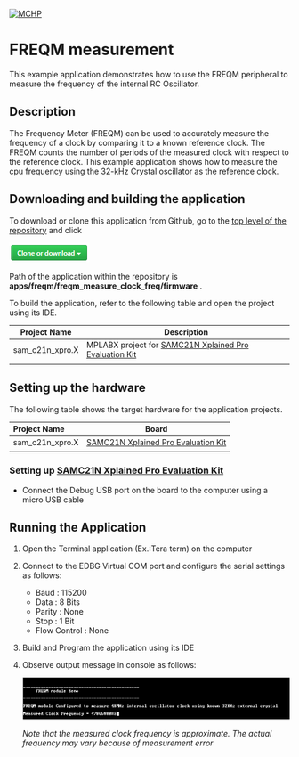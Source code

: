 [![MCHP](https://www.microchip.com/ResourcePackages/Microchip/assets/dist/images/logo.png)](https://www.microchip.com)

# FREQM measurement

This example application demonstrates how to use the FREQM peripheral to measure the frequency of the internal RC Oscillator.

## Description

The Frequency Meter (FREQM) can be used to accurately measure the frequency of a clock by comparing it to a known reference clock. The FREQM counts the number of periods of the measured clock with respect to the reference clock. This example application shows how to measure the cpu frequency using the 32-kHz Crystal oscillator as the reference clock.

## Downloading and building the application

To download or clone this application from Github, go to the [top level of the repository](https://github.com/Microchip-MPLAB-Harmony/csp_apps_sam_c20_c21) and click

![clone](../../../docs/images/clone.png)

Path of the application within the repository is **apps/freqm/freqm_measure_clock_freq/firmware** .

To build the application, refer to the following table and open the project using its IDE.

| Project Name      | Description                                    |
| ----------------- | ---------------------------------------------- |
| sam_c21n_xpro.X | MPLABX project for [SAMC21N Xplained Pro Evaluation Kit](https://www.microchip.com/developmenttools/ProductDetails/atsamc21n-xpro) |
|||

## Setting up the hardware

The following table shows the target hardware for the application projects.

| Project Name| Board|
|:---------|:---------:|
| sam_c21n_xpro.X | [SAMC21N Xplained Pro Evaluation Kit](https://www.microchip.com/developmenttools/ProductDetails/atsamc21n-xpro)
|||

### Setting up [SAMC21N Xplained Pro Evaluation Kit](https://www.microchip.com/developmenttools/ProductDetails/atsamc21n-xpro)

- Connect the Debug USB port on the board to the computer using a micro USB cable

## Running the Application

1. Open the Terminal application (Ex.:Tera term) on the computer
2. Connect to the EDBG Virtual COM port and configure the serial settings as follows:
    - Baud : 115200
    - Data : 8 Bits
    - Parity : None
    - Stop : 1 Bit
    - Flow Control : None
3. Build and Program the application using its IDE
4. Observe output message in console as follows:

    ![output](images/output_freqm_measure_clock_freq.png)

    *Note that the measured clock frequency is approximate. The actual frequency may vary because of measurement error*
